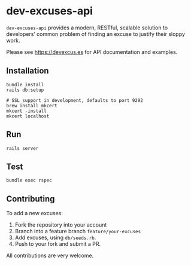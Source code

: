 # dev-excuses-api

`dev-excuses-api` provides a modern, RESTful, scalable solution to developers’
common problem of finding an excuse to justify their sloppy work.

Please see https://devexcus.es for API documentation and examples.

## Installation

    bundle install
    rails db:setup

    # SSL support in development, defaults to port 9292
    brew install mkcert
    mkcert -install
    mkcert localhost

## Run

    rails server

## Test

    bundle exec rspec

## Contributing

To add a new excuses:

1. Fork the repository into your account
2. Branch into a feature branch `feature/your-excuses`
3. Add excuses, using `db/seeds.rb`.
4. Push to your fork and submit a PR.

All contributions are very welcome.
